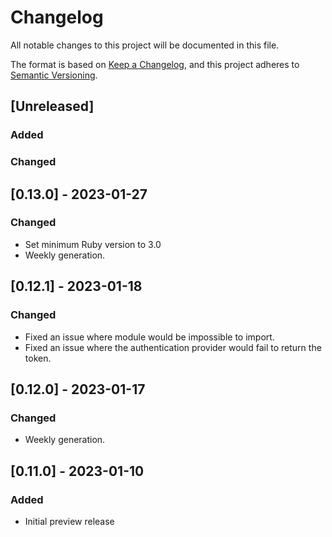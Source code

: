 # Changelog

All notable changes to this project will be documented in this file.

The format is based on [Keep a Changelog](https://keepachangelog.com/en/1.0.0/),
and this project adheres to [Semantic Versioning](https://semver.org/spec/v2.0.0.html).

## [Unreleased]

### Added

### Changed

## [0.13.0] - 2023-01-27

### Changed

- Set minimum Ruby version to 3.0
- Weekly generation.

## [0.12.1] - 2023-01-18

### Changed

- Fixed an issue where module would be impossible to import.
- Fixed an issue where the authentication provider would fail to return the token.

## [0.12.0] - 2023-01-17

### Changed

- Weekly generation.

## [0.11.0] - 2023-01-10

### Added

- Initial preview release

